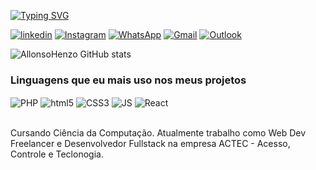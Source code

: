 
[![Typing SVG](https://readme-typing-svg.demolab.com?font=Fira+Code&pause=1000&width=435&lines=Ol%C3%A1!+Me+chamo+Allonso+Henzo;Entre+em+contato+comigo%3A)](https://git.io/typing-svg)

[![linkedin](https://img.shields.io/badge/LinkedIn-0077B5?style=for-the-badge&logo=linkedin&logoColor=white)](https://www.linkedin.com/in/allonso-henzo-morais-tavares-29a245192/)
[![Instagram](https://img.shields.io/badge/Instagram-E4405F?style=for-the-badge&logo=instagram&logoColor=white)](https://www.instagram.com/henzoallonso/)
[![WhatsApp](https://img.shields.io/badge/WhatsApp-25D366?style=for-the-badge&logo=whatsapp&logoColor=white)](https://wa.me/5531987370923?text=Ol%C3%A1,%20entre%20em%20contato%20comigo!!)
[![Gmail](https://img.shields.io/badge/Gmail-D14836?style=for-the-badge&logo=gmail&logoColor=white)](mailto:allonso.henzo@gmail.com?subject=Entre%20em%20contato%20comigo!)
[![Outlook](https://img.shields.io/badge/Microsoft_Outlook-0078D4?style=for-the-badge&logo=microsoft-outlook&logoColor=white)](mailto:allonso.henzo25@outlook.com?subject=Entre%20em%20contato%20comigo!)

![AllonsoHenzo GitHub stats](https://github-readme-stats.vercel.app/api?username=AllonsoHenzo&show_icons=true&theme=tokyonight)



### Linguagens que eu mais uso nos meus projetos

<div style="display: inline_block">
    <img align="center" alt="PHP" src="https://img.shields.io/badge/PHP-777BB4?style=for-the-badge&logo=php&logoColor=white">
    <img align="center" alt="html5" src="https://img.shields.io/badge/HTML5-E34F26?style=for-the-badge&logo=html5&logoColor=white">
    <img align="center" alt="CSS3" src="https://img.shields.io/badge/CSS3-1572B6?style=for-the-badge&logo=css3&logoColor=white">
    <img align="center" alt="JS" src="https://img.shields.io/badge/JavaScript-F7DF1E?style=for-the-badge&logo=javascript&logoColor=black">
    <img align="center" alt="React" src="https://img.shields.io/badge/React-20232A?style=for-the-badge&logo=react&logoColor=61DAFB">
</div><br>

Cursando Ciência da Computação. Atualmente trabalho como Web Dev Freelancer e Desenvolvedor Fullstack na empresa ACTEC - Acesso, Controle e Teclonogia.
